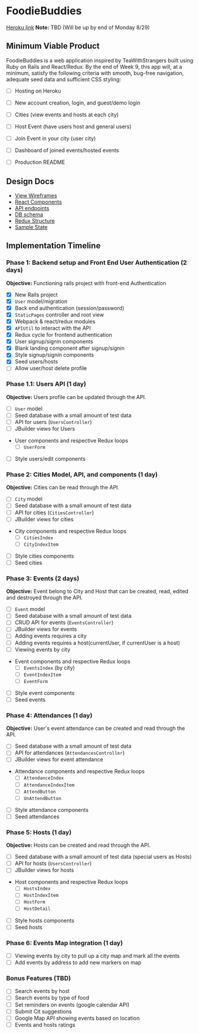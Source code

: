 # FoodieBuddies

[Heroku link][heroku] **Note:** TBD (Will be up by end of Monday 8/29)

[heroku]: http://www.herokuapp.com

## Minimum Viable Product

FoodieBuddies is a web application inspired by TeaWithStrangers built using Ruby on Rails and React/Redux. By the end of Week 9, this app will, at a minimum, satisfy the following criteria with smooth, bug-free navigation, adequate seed data and sufficient CSS styling:

- [ ] Hosting on Heroku
- [ ] New account creation, login, and guest/demo login
- [ ] Cities (view events and hosts at each city)
- [ ] Host Event (have users host and general users)
- [ ] Join Event in your city (user city)
- [ ] Dashboard of joined events/hosted events
- [ ] Production README


## Design Docs
* [View Wireframes][wireframes]
* [React Components][components]
* [API endpoints][api-endpoints]
* [DB schema][schema]
* [Redux Structure][redux-structure]
* [Sample State][sample-state]

[wireframes]: wireframes
[components]: component-heirarchy.md
[redux-structure]: redux-structure.md
[sample-state]: sample-state.md
[api-endpoints]: api-endpoints.md
[schema]: schema.md

## Implementation Timeline

### Phase 1: Backend setup and Front End User Authentication (2 days)

**Objective:** Functioning rails project with front-end Authentication

- [X] New Rails project
- [X] `User` model/migration
- [X] Back end authentication (session/password)
- [X] `StaticPages` controller and root view
- [X] Webpack & react/redux modules
- [X] `APIUtil` to interact with the API
- [X] Redux cycle for frontend authentication
- [X] User signup/signin components
- [X] Blank landing component after signup/signin
- [X] Style signup/signin components
- [X] Seed users/hosts
- [ ] Allow user/host delete profile

### Phase 1.1: Users API (1 day)

**Objective:** Users profile can be updated through the API.

- [ ] `User` model
- [ ] Seed database with a small amount of test data
- [ ] API for users (`UsersController`)
- [ ] JBuilder views for Users
- User components and respective Redux loops
  - [ ] `UserForm`
- [ ] Style users/edit components

### Phase 2: Cities Model, API, and components (1 day)

**Objective:** Cities can be read through the API.

- [ ] `City` model
- [ ] Seed database with a small amount of test data
- [ ] API for cities (`CitiesController`)
- [ ] JBuilder views for cities
- City components and respective Redux loops
  - [ ] `CitiesIndex`
  - [ ] `CityIndexItem`
- [ ] Style cities components
- [ ] Seed cities

### Phase 3: Events (2 days)

**Objective:** Event belong to City and Host that can be created, read, edited and destroyed through the API.

- [ ] `Event` model
- [ ] Seed database with a small amount of test data
- [ ] CRUD API for events (`EventsController`)
- [ ] JBuilder views for events
- [ ] Adding events requires a city
- [ ] Adding events requires a host(currentUser, if currentUser is a host)
- [ ] Viewing events by city
- Event components and respective Redux loops
  - [ ] `EventsIndex` (by city)
  - [ ] `EventIndexItem`
  - [ ] `EventForm`
- [ ] Style event components
- [ ] Seed events

### Phase 4: Attendances (1 day)

**Objective:** User's event attendance can be created and read through the API.

- [ ] Seed database with a small amount of test data
- [ ] API for attendances (`AttendancesController`)
- [ ] JBuilder views for event attendance
- Attendance components and respective Redux loops
  - [ ] `AttendanceIndex`
  - [ ] `AttendanceIndexItem`
  - [ ] `AttendButton`
  - [ ] `UnAttendButton`
- [ ] Style attendance components
- [ ] Seed attendances

### Phase 5: Hosts (1 day)

**Objective:** Hosts can be created and read through the API.

- [ ] Seed database with a small amount of test data (special users as Hosts)
- [ ] API for hosts (`UsersController`)
- [ ] JBuilder views for hosts
- Host components and respective Redux loops
  - [ ] `HostsIndex`
  - [ ] `HostIndexItem`
  - [ ] `HostForm`
  - [ ] `HostDetail`
- [ ] Style hosts components
- [ ] Seed hosts

### Phase 6: Events Map integration (1 day)
- [ ] Viewing events by city to pull up a city map and mark all the events
- [ ] Add events by address to add new markers on map

### Bonus Features (TBD)
- [ ] Search events by host
- [ ] Search events by type of food
- [ ] Set reminders on events (google calendar API)
- [ ] Submit Cit suggestions
- [ ] Google Map API showing events based on location
- [ ] Events and hosts ratings
